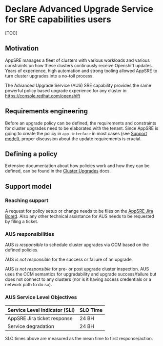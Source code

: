 # Declare Advanced Upgrade Service for SRE capabilities users

[TOC]

## Motivation

AppSRE manages a fleet of clusters with various workloads and various constraints on how these clusters continously receive Openshift updates. Years of experience, high automation and strong tooling allowed AppSRE to turn cluster upgrades into a no-toil process.

The Advanced Upgrade Service (AUS) SRE capability provides the same powerful policy based  upgrade experience for any cluster in <https://console.redhat.com/openshift>

## Requirements engineering

Before an upgrade policy can be defined, the requirements and constraints for cluster upgrades need to be elaborated with the tenant. Since AppSRE is going to create the policy in `app-interface` in most cases (see [Support model](#support-model)), proper discussion about the update requirements is crucial.

## Defining a policy

Extensive documentation about how policies work and how they can be defined, can be found in the [Cluster Upgrades](/docs/app-sre/cluster-upgrades.md) docs.

## Support model

### Reaching support

A request for policy setup or change needs to be files on the [AppSRE Jira Board](https://issues.redhat.com/projects/APPSRE). Also any other technical assistance for AUS needs to be requested by filing a ticket.

### AUS responsibilities

AUS *is responsible* to schedule cluster upgrades via OCM based on the defined policies.

AUS *is not responsible* for the success or failure of an upgrade.

AUS *is not responsible* for pre- or post upgrade cluster inspection. AUS uses the OCM semantics for upgradability and upgrade success/failure but does not connect to any clusters (nor is it having access credentials or a network path to do so).

### AUS Service Level Objectives

| Service Level Indicator (SLI)                            | SLO Time    |
|----------------------------------------------------------|-------------|
| AppSRE Jira ticket response                              | 24 BH       |
| Service degradation                                      | 24 BH       |

SLO times above are measured as the mean time to first response/action.

